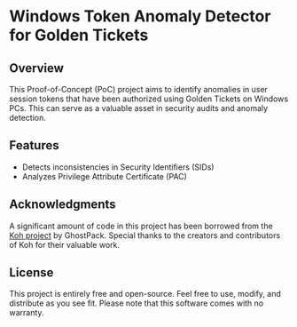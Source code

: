 # Windows Token Anomaly Detector for Golden Tickets

## Overview

This Proof-of-Concept (PoC) project aims to identify anomalies in user session tokens that have been authorized using Golden Tickets on Windows PCs. This can serve as a valuable asset in security audits and anomaly detection.

## Features

- Detects inconsistencies in Security Identifiers (SIDs)
- Analyzes Privilege Attribute Certificate (PAC)

## Acknowledgments

A significant amount of code in this project has been borrowed from the [Koh project](https://github.com/GhostPack/Koh) by GhostPack. Special thanks to the creators and contributors of Koh for their valuable work.

## License

This project is entirely free and open-source. Feel free to use, modify, and distribute as you see fit. Please note that this software comes with no warranty.
